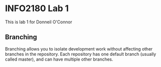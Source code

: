 # INFO2180 Lab 1

This is lab 1 for Donneil O'Connor

## Branching

Branching allows you to isolate development work without affecting other branches in the repository. Each repository has one default branch (usually called master), and can have multiple other branches.

